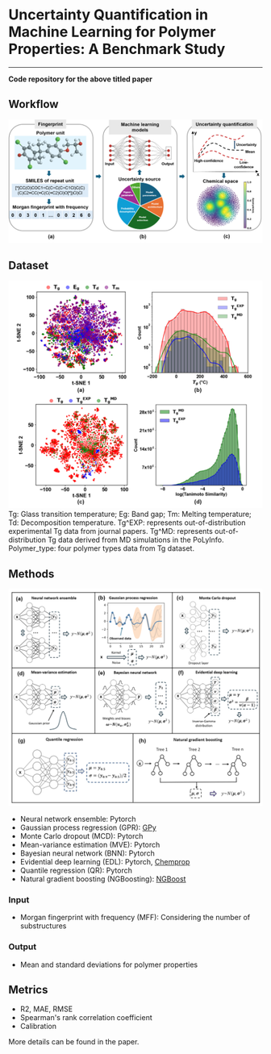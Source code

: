 # Uncertainty Quantification in Machine Learning for Polymer Properties: A Benchmark Study
---
**Code repository for the above titled paper**
## Workflow
![alt text](workflow.png)
## Dataset
![alt text](datasets.png)
Tg: Glass transition temperature; 
Eg: Band gap; Tm: Melting temperature; 
Td: Decomposition temperature.
Tg^EXP: represents out-of-distribution experimental Tg data from journal papers.
Tg^MD: represents out-of-distribution Tg data derived from MD simulations in the PoLyInfo.
Polymer_type: four polymer types data from Tg dataset.
## Methods
![alt text](ML_methods.png)
* Neural network ensemble: Pytorch
* Gaussian process regression (GPR): [GPy](https://github.com/SheffieldML/GPy/tree/deploy)
* Monte Carlo dropout (MCD): Pytorch
* Mean-variance estimation (MVE): Pytorch
* Bayesian neural network (BNN): Pytorch
* Evidential deep learning (EDL): Pytorch, [Chemprop](https://github.com/aamini/chemprop)
* Quantile regression (QR): Pytorch
* Natural gradient boosting (NGBoosting): [NGBoost](https://github.com/stanfordmlgroup/ngboost)

### Input
* Morgan fingerprint with frequency (MFF): Considering the number of substructures

### Output
* Mean and standard deviations for polymer properties

## Metrics
* R2, MAE, RMSE
* Spearman's rank correlation coefficient
* Calibration

More details can be found in the paper.